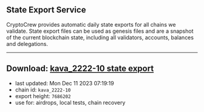 ## State Export Service
CryptoCrew provides automatic daily state exports for all chains we validate. State export files can be used as genesis files and are a snapshot of the current blockchain state, including all validators, accounts, balances and delegations.

---
**Download: [kava_2222-10 state export](https://dl.ccvalidators.com/SERVICE/kava/kava_2222-10_export_7686202.json)**
---

- last updated: Mon Dec 11 2023 07:19:19
- chain id: `kava_2222-10`
- export height: `7686202`
- use for: airdrops, local tests, chain recovery
